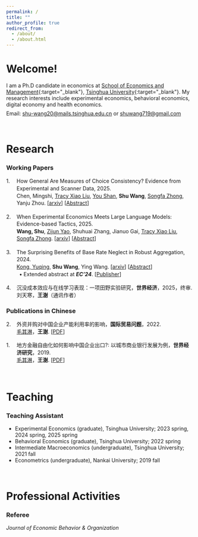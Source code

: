 ```yaml
---
permalink: /
title: ""
author_profile: true
redirect_from: 
  - /about/
  - /about.html
---
```


Welcome!
======
I am a Ph.D candidate in economics at [School of Economics and Management](https://www.sem.tsinghua.edu.cn/en/){:target="_blank"}, [Tsinghua University](https://www.tsinghua.edu.cn/en/){:target="_blank"}. My research interests include experimental economics, behavioral economics, digital economy and health economics. <span style="display:block; margin-bottom:0.5em;"></span>
Email: shu-wang20@mails.tsinghua.edu.cn or shuwang719@gmail.com
<!-- <span style="display:block; margin-bottom:0.5em;"></span>
You can download my CV here.
-->

<br>

Research
======
### Working Papers

<div style="display: flex; margin-bottom: 1.2em; line-height: 1.4;">
  <div style="width: 2em; flex-shrink: 0;">1.</div>
  <div>
    How General Are Measures of Choice Consistency? Evidence from Experimental and Scanner Data, 2025. <br>
    Chen, Mingshi, 
    <a href="https://tracyxliu.com/" target="_blank" style="color: inherit; text-decoration: underline;">Tracy Xiao Liu</a>,
    <a href="https://shanyouleo.github.io/" target="_blank" style="color: inherit; text-decoration: underline;">You Shan</a>,
    <b>Shu Wang</b>, 
    <a href="https://zhongsongfa.weebly.com/" target="_blank" style="color: inherit; text-decoration: underline;">Songfa Zhong</a>,
    Yanju Zhou. 
    [<a href="https://arxiv.org/abs/2505.05275" target="_blank">arxiv</a>]  
      [<a href="javascript:void(0);" onclick="this.nextElementSibling.style.display=(this.nextElementSibling.style.display==='none'?'block':'none');" style="text-decoration: underline; cursor: pointer;">Abstract</a>]
      <div style="display: none; margin-top: 0.5em; padding: 0.5em; border-left: 3px solid #aaa; background: #f9f9f9; text-align: justify;">
        Choice consistency with utility maximization, as a key assumption in economics, has been extensively used to evaluate decision quality of individuals and to predict real-world outcomes across different contexts. Here we investigate the generalizability of consistency measures derived from budgetary decisions in the lab-in-the-field experiment and purchasing decisions using supermarket scanner data. In the first study, we observe a lack of correlation between consistency scores derived from risky decisions in the experiment and those from supermarket food purchasing decisions. In the second study, we observe moderate correlations between experimental tasks and low to moderate correlations across purchasing categories and over time periods within the supermarket. Moreover, consistency in the two settings exhibits distinct predictive validity in predicting consumer behavior. These results suggest that choice consistency, as a measure of decision quality, may be better characterized as a multidimensional skill set rather than a single-dimensional ability.
      </div>
  </div>
</div>

<div style="display: flex; margin-bottom: 1.2em; line-height: 1.4;">
  <div style="width: 2em; flex-shrink: 0;">2.</div>
  <div>
    When Experimental Economics Meets Large Language Models: Evidence-based Tactics, 2025. <br>
    <b>Wang, Shu</b>, 
    <a href="https://transirius.github.io/" target="_blank" style="color: inherit; text-decoration: underline;">Zijun Yao</a>,
    Shuhuai Zhang, Jianuo Gai, 
    <a href="https://tracyxliu.com/" target="_blank" style="color: inherit; text-decoration: underline;">Tracy Xiao Liu</a>,
    <a href="https://zhongsongfa.weebly.com/" target="_blank" style="color: inherit; text-decoration: underline;">Songfa Zhong</a>. 
    [<a href="https://arxiv.org/abs/2505.21371" target="_blank">arxiv</a>] 
  [<a href="javascript:void(0);" onclick="this.nextElementSibling.style.display=(this.nextElementSibling.style.display==='none'?'block':'none');" style="text-decoration: underline; cursor: pointer;">Abstract</a>]
      <div style="display: none; margin-top: 0.5em; padding: 0.5em; border-left: 3px solid #aaa; background: #f9f9f9; text-align: justify;">
        Advancements in large language models (LLMs) have sparked a growing interest in measuring and understanding their behavior through experimental economics. However, there is still a lack of established guidelines for designing economic experiments for LLMs. Inspired by principles from experimental economics with insights from LLM research in artificial intelligence, we outline key considerations in the experimental design and implementation stage, and perform two sets of experiments to assess the impact of these considerations on LLMs' responses. Based on our findings, we discuss seven practical tactics for conducting experiments with LLMs. Our study enhances the design, replicability, and generalizability of LLM experiments, and broadens the scope of experimental economics in the digital age.
      </div>
  </div>
</div>

<div style="display: flex; margin-bottom: 1.2em; line-height: 1.4;">
  <div style="width: 2em; flex-shrink: 0;">3.</div>
  <div>
    The Surprising Benefits of Base Rate Neglect in Robust Aggregation, 2024. <br>
    <a href="https://cfcs.pku.edu.cn/yuqkong/" target="_blank" style="color: inherit; text-decoration: underline;">Kong, Yuqing</a>,
    <b>Shu Wang</b>, Ying Wang.
    [<a href="https://arxiv.org/abs/2406.13490" target="_blank">arxiv</a>] 
    [<a href="javascript:void(0);" onclick="this.nextElementSibling.style.display=(this.nextElementSibling.style.display==='none'?'block':'none');" style="text-decoration: underline; cursor: pointer;">Abstract</a>]
      <div style="display: none; margin-top: 0.5em; padding: 0.5em; border-left: 3px solid #aaa; background: #f9f9f9; text-align: justify;">
        Robust aggregation integrates predictions from multiple experts without knowledge of experts' information structures. Prior work assumes experts are Bayesian, providing predictions as perfect posteriors based on their signals. However, real-world experts often deviate systematically from Bayesian reasoning. Our work considers experts who tend to ignore the base rate and reveals that a certain degree of base rate neglect helps robust forecast aggregation. Specifically, we consider a two-expert forecast aggregation problem with a binary world state. Experts exhibit base rate neglect, incorporating the base rate information to degree \( \lambda \in [0,1] \). Aggregators' performance is measured by the worst-case regret, which is the maximum regret across the set of considered information structures compared to an omniscient benchmark. Our results reveal the surprising V-shape of regret as a function of experts' base rate consideration degree \( \lambda \), meaning that predictions with intermediate base rate neglect can counter-intuitively lead to better aggregated predictions than perfect Bayesian posteriors.
      </div>
    <br>
    <span style="display: inline-block; margin-left: 0.5em;">• </span>
    <span>Extended abstract at <b><em>EC’24</em></b>. 
    [<a href="https://dl.acm.org/doi/abs/10.1145/3670865.3673618" target="_blank">Publisher</a>]</span>
  </div>
</div>

<div style="display: flex; margin-bottom: 1.2em; line-height: 1.4;">
  <div style="width: 2em; flex-shrink: 0;">4.</div>
  <div>
    沉没成本效应与在线学习表现：一项田野实验研究，<b>世界经济</b>，2025，终审. <br>
    刘天寒，<b>王澍</b>（通讯作者）<br>
  </div>
</div>

### Publications in Chinese

<div style="display: flex; margin-bottom: 1.2em; line-height: 1.4;">
  <div style="width: 2em; flex-shrink: 0;">2.</div>
  <div>
    外资并购对中国企业产能利用率的影响，<b>国际贸易问题</b>，2022. <br>
    <a href="https://economics.nankai.edu.cn/2019/1006/c16878a208301/page.htm" target="_blank" style="color: inherit; text-decoration: underline;">毛其淋</a>，<b>王澍</b>. [<a href="https://shuwang719.github.io/docs/2022%E5%9B%BD%E9%99%85%E8%B4%B8%E6%98%93%E9%97%AE%E9%A2%98.pdf" target="_blank">PDF</a>]<br>
  </div>
</div>

<div style="display: flex; margin-bottom: 1.2em; line-height: 1.4;">
  <div style="width: 2em; flex-shrink: 0;">1.</div>
  <div>
    地方金融自由化如何影响中国企业出口?: 以城市商业银行发展为例，<b>世界经济研究</b>，2019. <br>
    <a href="https://economics.nankai.edu.cn/2019/1006/c16878a208301/page.htm" target="_blank" style="color: inherit; text-decoration: underline;">毛其淋</a>，<b>王澍</b>. [<a href="https://shuwang719.github.io/docs/2019%E4%B8%96%E7%95%8C%E7%BB%8F%E6%B5%8E%E7%A0%94%E7%A9%B6.pdf" target="_blank">PDF</a>] <br>
  </div>
</div>

<br>

Teaching
======
### Teaching Assistant

- Experimental Economics (graduate), Tsinghua University; 2023 spring, 2024 spring, 2025 spring
- Behavioral Economics (graduate), Tsinghua University; 2022 spring
- Intermediate Macroeconomics (undergraduate), Tsinghua University; 2021 fall
- Econometrics (undergraduate), Nankai University; 2019 fall

<br>

Professional Activities
======
### Referee
*Journal of Economic Behavior & Organization*














<!--
---------------------------------------------------------------------------------------------------------------------------
1. Chen, Mingshi, Tracy Xiao Liu, You Shan, **Shu Wang**, Songfa Zhong, Yanju Zhou, "How General Are Measures of Choice Consistency? Evidence from Experimental and Scanner Data", 2025. [[arxiv]](https://arxiv.org/abs/2505.05275){:target="_blank"}
2. **Wang, Shu**, Zijun Yao, Shuhuai Zhang, Jianuo Gai, Tracy Xiao Liu, Songfa ZHong, "When Experimental Economics Meets Large Language Models: Evidence-based Tactics", 2025. [[arxiv]](https://arxiv.org/abs/2505.21371){:target="_blank"}
3. Kong, Yuqing, **Shu Wang**, Ying Wang, "The Surprising Benefits of Base Rate Neglect in Robust Aggregation", 2024. [[arxiv]](https://arxiv.org/abs/2406.13490){:target="_blank"}  
   • Extended abstract at *Proceedings of the 25th ACM Conference on Economics and Computation (EC’24)* [[Publisher]](https://dl.acm.org/doi/abs/10.1145/3670865.3673618){:target="_blank"}


This is the front page of a website that is powered by the [Academic Pages template](https://github.com/academicpages/academicpages.github.io) and hosted on GitHub pages. [GitHub pages](https://pages.github.com) is a free service in which websites are built and hosted from code and data stored in a GitHub repository, automatically updating when a new commit is made to the repository. This template was forked from the [Minimal Mistakes Jekyll Theme](https://mmistakes.github.io/minimal-mistakes/) created by Michael Rose, and then extended to support the kinds of content that academics have: publications, talks, teaching, a portfolio, blog posts, and a dynamically-generated CV. You can fork [this template](https://github.com/academicpages/academicpages.github.io) right now, modify the configuration and markdown files, add your own PDFs and other content, and have your own site for free, with no ads!

Like many other Jekyll-based GitHub Pages templates, Academic Pages makes you separate the website's content from its form. The content & metadata of your website are in structured markdown files, while various other files constitute the theme, specifying how to transform that content & metadata into HTML pages. You keep these various markdown (.md), YAML (.yml), HTML, and CSS files in a public GitHub repository. Each time you commit and push an update to the repository, the [GitHub pages](https://pages.github.com/) service creates static HTML pages based on these files, which are hosted on GitHub's servers free of charge.

Many of the features of dynamic content management systems (like Wordpress) can be achieved in this fashion, using a fraction of the computational resources and with far less vulnerability to hacking and DDoSing. You can also modify the theme to your heart's content without touching the content of your site. If you get to a point where you've broken something in Jekyll/HTML/CSS beyond repair, your markdown files describing your talks, publications, etc. are safe. You can rollback the changes or even delete the repository and start over - just be sure to save the markdown files! Finally, you can also write scripts that process the structured data on the site, such as [this one](https://github.com/academicpages/academicpages.github.io/blob/master/talkmap.ipynb) that analyzes metadata in pages about talks to display [a map of every location you've given a talk](https://academicpages.github.io/talkmap.html).

Getting started
======
1. Register a GitHub account if you don't have one and confirm your e-mail (required!)
1. Fork [this template](https://github.com/academicpages/academicpages.github.io) by clicking the "Use this template" button in the top right. 
1. Go to the repository's settings (rightmost item in the tabs that start with "Code", should be below "Unwatch"). Rename the repository "[your GitHub username].github.io", which will also be your website's URL.
1. Set site-wide configuration and create content & metadata (see below -- also see [this set of diffs](http://archive.is/3TPas) showing what files were changed to set up [an example site](https://getorg-testacct.github.io) for a user with the username "getorg-testacct")
1. Upload any files (like PDFs, .zip files, etc.) to the files/ directory. They will appear at https://[your GitHub username].github.io/files/example.pdf.  
1. Check status by going to the repository settings, in the "GitHub pages" section

Site-wide configuration
------
The main configuration file for the site is in the base directory in [_config.yml](https://github.com/academicpages/academicpages.github.io/blob/master/_config.yml), which defines the content in the sidebars and other site-wide features. You will need to replace the default variables with ones about yourself and your site's github repository. The configuration file for the top menu is in [_data/navigation.yml](https://github.com/academicpages/academicpages.github.io/blob/master/_data/navigation.yml). For example, if you don't have a portfolio or blog posts, you can remove those items from that navigation.yml file to remove them from the header. 

Create content & metadata
------
For site content, there is one markdown file for each type of content, which are stored in directories like _publications, _talks, _posts, _teaching, or _pages. For example, each talk is a markdown file in the [_talks directory](https://github.com/academicpages/academicpages.github.io/tree/master/_talks). At the top of each markdown file is structured data in YAML about the talk, which the theme will parse to do lots of cool stuff. The same structured data about a talk is used to generate the list of talks on the [Talks page](https://academicpages.github.io/talks), each [individual page](https://academicpages.github.io/talks/2012-03-01-talk-1) for specific talks, the talks section for the [CV page](https://academicpages.github.io/cv), and the [map of places you've given a talk](https://academicpages.github.io/talkmap.html) (if you run this [python file](https://github.com/academicpages/academicpages.github.io/blob/master/talkmap.py) or [Jupyter notebook](https://github.com/academicpages/academicpages.github.io/blob/master/talkmap.ipynb), which creates the HTML for the map based on the contents of the _talks directory).

**Markdown generator**

The repository includes [a set of Jupyter notebooks](https://github.com/academicpages/academicpages.github.io/tree/master/markdown_generator
) that converts a CSV containing structured data about talks or presentations into individual markdown files that will be properly formatted for the Academic Pages template. The sample CSVs in that directory are the ones I used to create my own personal website at stuartgeiger.com. My usual workflow is that I keep a spreadsheet of my publications and talks, then run the code in these notebooks to generate the markdown files, then commit and push them to the GitHub repository.

How to edit your site's GitHub repository
------
Many people use a git client to create files on their local computer and then push them to GitHub's servers. If you are not familiar with git, you can directly edit these configuration and markdown files directly in the github.com interface. Navigate to a file (like [this one](https://github.com/academicpages/academicpages.github.io/blob/master/_talks/2012-03-01-talk-1.md) and click the pencil icon in the top right of the content preview (to the right of the "Raw | Blame | History" buttons). You can delete a file by clicking the trashcan icon to the right of the pencil icon. You can also create new files or upload files by navigating to a directory and clicking the "Create new file" or "Upload files" buttons. 


For more info
------
More info about configuring Academic Pages can be found in [the guide](https://academicpages.github.io/markdown/), the [growing wiki](https://github.com/academicpages/academicpages.github.io/wiki), and you can always [ask a question on GitHub](https://github.com/academicpages/academicpages.github.io/discussions). The [guides for the Minimal Mistakes theme](https://mmistakes.github.io/minimal-mistakes/docs/configuration/) (which this theme was forked from) might also be helpful.
-->
